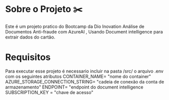 # Sobre o Projeto ✂️
Este é um projeto pratico do Bootcamp da Dio Inovation Análise de Documentos Anti-fraude com AzureAI , 
Usando Document intelligence para extrair dados do cartão.
# Requisitos
Para executar esse projeto é necessario incluir na pasta /src/  o arquivo .env com os seguintes atributos 
CONTAINER_NAME= "nome do container"
AZURE_STORAGE_CONNECTION_STRING= "cadeia de conexão da conta de armazenamento"
ENDPOINT= "endpoint do document intelligence
SUBSCRIPTION_KEY = "chave de acesso"
